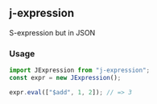 ## j-expression

S-expression but in JSON

### Usage

```javascript
import JExpression from "j-expression";
const expr = new JExpression();

expr.eval(["$add", 1, 2]); // => 3
```
